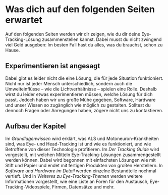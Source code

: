 # Was dich auf den folgenden Seiten erwartet

Auf den folgenden Seiten werden wir dir zeigen, wie du dir deine Eye-Tracking-Lösung zusammenstellen kannst.
Dabei musst du nicht zwingend viel Geld ausgeben: Im besten Fall hast du alles, was du brauchst, schon zu Hause.

## Experimentieren ist angesagt

Dabei gibt es leider nicht die eine Lösung, die für jede Situation funktioniert.
Nicht nur ist jeder Mensch unterschiedlich, sondern auch die Umwelteinflüsse – wie die Lichtverhältnisse – spielen eine Rolle.
Deshalb wirst du leider etwas experimentieren müssen, welche Lösung für dich passt.
Jedoch haben wir uns große Mühe gegeben, Software, Hardware und unser Wissen so zugänglich wie möglich zu gestalten.
Solltest du dennoch Fragen oder Anregungen haben, zögere nicht uns zu kontaktieren.

## Aufbau der Kapitel

Im _Grundlagenwissen_ wird erklärt, was ALS und Motoneuron-Krankheiten sind, was Eye- und Head-Tracking ist und wie es funktioniert, und wie Betroffene von dieser Technologie profitieren.
Im _Der Tracking Guide_ wird vorgestellt, mit welchen Mitteln Eye-Tracking-Lösungen zusammengestellt werden können.
Dabei wird begonnen mit einfachsten Lösungen wie mit Stift und Papier und endet mit fertigen Produkten von großen Herstellern.
In _Software und Hardware im Detail_ werden einzelne Bestandteile nochmal vertieft.
Und in _Weiteres zu Eye-Tracking-Themen_ werden weitere Informationen vorgestellt, wie eine Liste an Foren für den Austausch, Eye-Tracking-Videospiele, Firmen, Datensätze und mehr. 
